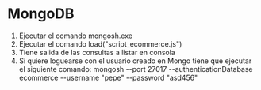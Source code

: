 # MongoDB

1. Ejecutar el comando mongosh.exe
2. Ejecutar el comando load("script_ecommerce.js")
3. Tiene salida de las consultas a listar en consola
4. Si quiere loguearse con el usuario creado en Mongo tiene que ejecutar el siguiente comando:
   mongosh --port 27017 --authenticationDatabase ecommerce --username "pepe" --password "asd456"
   